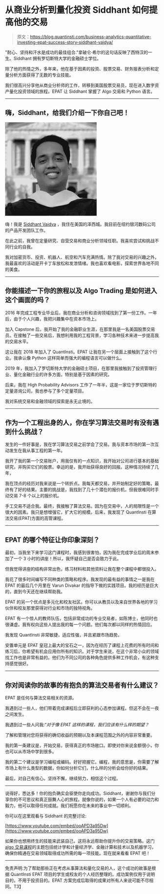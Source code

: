 # 从商业分析到量化投资 Siddhant 如何提高他的交易

> 原文：<https://blog.quantinsti.com/business-analytics-quantitative-investing-epat-success-story-siddhant-vaidya/>

"耐心、坚持和汗水是成功的最佳组合."拿破仑·希尔的这句话反映了西特汉的一生。Siddhant 拥有罗切斯特大学的金融硕士学位。

除了他的热情之外，多年来，他在基于因素的投资、股票交易、财务报表分析和定量分析方面获得了无数的专业技能。

我们很高兴分享他从商业分析师的工作，转移到美国股票交易员，现在进入数字资产量化投资领域的旅程。EPAT 让 Siddhant 掌握了 Algo 交易和 Python 语言。

* * *

## 嗨，Siddhant，给我们介绍一下你自己吧！

![Siddhant Vaidya pic](img/768d4feb328b02d5bca6ce2919f53c46.png)

嗨！我是 [Siddhant Vaidya](https://www.linkedin.com/in/siddhant-vaidya/) ，我住在美国的泽西城。我目前在纽约银河数码公司的产品开发团队工作。

在此之前，我曾在定量研究、自营交易和商业分析领域任职。我喜欢尝试和挑战不同行业的自我。

我对加密货币、投资、机器人、航空和汽车充满热情。除了我对交易的兴趣之外，我最喜欢的活动是开卡丁车放松和发泄情绪。我也喜欢看电影，探索世界各地不同的美食。

* * *

## 你能描述一下你的旅程以及 Algo Trading 是如何进入这个画面的吗？

2016 年完成工程专业毕业后，我在商业分析和咨询领域找到了第一份工作。一年后，由于个人兴趣，我把兴趣集中在资本市场上。

加入 Capstone 后，我开始了我的金融职业生涯，在那里我是一名美国股票交易员。在接触了一些交易后，我想利用我的工程背景，学习各种技术来进一步提高我的交易水平。

这让我在 2018 年加入了 QuantInsti。EPAT 让我在另一个层面上接触到了这个行业。我承认像 Python 这样简单而强大的编程语言可以做什么。

2019 年，我加入了罗切斯特大学的金融硕士项目，在那里我接触到了投资管理行业、量化金融行业的许多方面，特别是基于因素的研究。

后来，我在 High Probability Advisors 工作了一年半，这是一家位于罗切斯特的定量咨询公司，我也参与了多个定量项目。

我对系统交易和金融领域的探索是永无止境的。

* * *

## 作为一个工程出身的人，你在学习算法交易时有没有遇到什么挑战？

发生的一件好事是，我在学习算法交易之前学会了交易。我与资本市场的第一次互动发生在我从事工程的第一年。

我开了我的第一个交易账户，用我仅有的一点知识，我开始对公司进行基本的基础研究，并购买它们的股票。幸运的是，我开始获得良好的回报。这种情况持续了几年，

我在顶点的经历对我来说是一个转折点。我每天都交易，并开始制定好的策略，最终有了好的结果。主要的挑战是，我找到了几十个潜在的报价机，但我很难同时手动交易 7-8 个以上的报价机。

手工交易不适合我。最终，我接触了算法交易。因为在交易中，人的局限性是一个很大的因素。我只是想增强它，扩大它的规模。后来，我发现了 QuantInsti 在算法交易(EPAT)方面的高管课程。

* * *

## EPAT 的哪个特征让你印象深刻？

最初，当我坐下来学习这门课程时，我感到很害怕，因为我在完成学业后的周末参加了一个 3 小时的讲座！所以，我怀疑自己是否会致力于此。

但我觉得讲座的结构非常出色，练习材料和其他资料让我在整个课程中都很投入。

我花了很多时间编写不同种类的策略和程序。我发现的最有益的事情之一是我在 EPAT 的最后几个月里在 Varun Divakar 的指导下做的实践项目。我的经历是巨大的，直到今天还在继续帮助我。

EPAT 的另一个优点是多元化和校友社区。你可以从教员以及来自世界各地的学习伙伴和校友那里获得对行业和市场的独特视角。

EPAT 有一个惊人的教师队伍，包括非常成功的专业交易者，如陈博士，他同时也很谦虚。我有权向这些人提出我的每一个问题。他们每次都以同样的热情回应。

我发现 QuantInsti 非常敏捷，适应性强，并且紧跟市场趋势。

安置单元是 EPAT 皇冠上最大的宝石之一，因为在经历了课程上花费的所有时间和练习后，你希望有机会应用你所有的知识。对于学生来说，在这个非常小众的领域找工作也是非常有益的。他们为不同公司的各种角色提供多种工作机会，有这种支持感觉很好。

* * *

## 你对阅读你的故事的有抱负的算法交易者有什么建议？

EPAT 是任何与算法交易相关的资源。

我遇到过一些人，他们带着完成课程后立即获利的心态参加课程。但这不会在一夜之间发生。

我遇到过一些人问我:“*对于像 EPAT 这样的课程，我们应该有什么样的期望？*

了解和管理对您将获得的确切收益的预期以及本课程范围之外的内容非常重要。

我的第一条建议是，开始交易，获得真正的市场敞口。即使对你来说金额很小，你也可以从市场中学到很多。

我的第二个建议是学习编程或编码。好好把握它。编程，我的意思是，你需要了解市场上有什么类型的数据，你如何分析它们，什么样的分析会给你好的结果。

最后，对自己有信心。坚持不懈，继续努力，相信这个过程。

* * *

说得好，悉达多！你的抱负确实会驱使你走向成功。Siddhant，谢谢你与我们分享你的不可思议和真正鼓舞人心的旅程。就像你说的，如果一个人有必要的动力和毅力，他可以取得任何成就。我们祝愿你在未来的事业中一切顺利。

你可以在这里观看与 Siddhant 的完整讨论:

[https://www.youtube.com/embed/ooAPD3a95Dw](https://www.youtube.com/embed/ooAPD3a95Dw)

如果你也想用终生的技能来武装自己，这将永远帮助你提升你的交易策略。这门 [algo 交易课程](https://www.quantinsti.com/epat)的主题包括统计学和计量经济学、金融计算和技术以及机器学习，确保你精通在交易领域取得成功所需的每一项技能。现在就来看看 EPAT 吧！

* * *

免责声明:为了帮助那些正在考虑从事算法和量化交易的人，这个成功的故事是根据 QuantInsti EPAT 项目的学生或校友的个人经历整理的。成功案例仅用于说明目的，不用于投资目的。EPAT 方案完成后取得的成果对所有人来说可能不尽相同。T3】